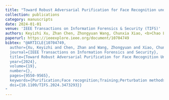 ```yaml
---
title: "Toward Robust Adversarial Purification for Face Recognition under Intensity-Unknown Attacks"
collection: publications
category: manuscripts
date: 2024-01-01
venue: 'IEEE Transactions on Information Forensics & Security (TIFS)'
authors: Keyizhi Xu, Zhan Chen, Zhongyuan Wang, Chunxia Xiao, <b>Chao Liang</b>*
paperurl: https://ieeexplore.ieee.org/document/10704749
bibtex: "@ARTICLE{10704749,
  author={Xu, Keyizhi and Chen, Zhan and Wang, Zhongyuan and Xiao, Chunxia and Liang, Chao},
  journal={IEEE Transactions on Information Forensics and Security}, 
  title={Toward Robust Adversarial Purification for Face Recognition Under Intensity-Unknown Attacks}, 
  year={2024},
  volume={19},
  number={},
  pages={9550-9565},
  keywords={Purification;Face recognition;Training;Perturbation methods;Image resolution;Robustness;Noise;Multimedia communication;Image reconstruction;Feature extraction;Adversarial defense;intensity-unknown attacks;face recognition},
  doi={10.1109/TIFS.2024.3473293}}
"
---
```

